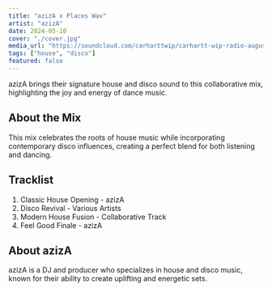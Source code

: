 ```yaml
---
title: "azizA x Places Wav"
artist: "azizA"
date: 2024-05-10
cover: "./cover.jpg"
media_url: "https://soundcloud.com/carharttwip/carhartt-wip-radio-august-2025"
tags: ["house", "disco"]
featured: false
---
```


azizA brings their signature house and disco sound to this collaborative mix, highlighting the joy and energy of dance music.

## About the Mix

This mix celebrates the roots of house music while incorporating contemporary disco influences, creating a perfect blend for both listening and dancing.

## Tracklist

1. Classic House Opening - azizA
2. Disco Revival - Various Artists
3. Modern House Fusion - Collaborative Track
4. Feel Good Finale - azizA

## About azizA

azizA is a DJ and producer who specializes in house and disco music, known for their ability to create uplifting and energetic sets.